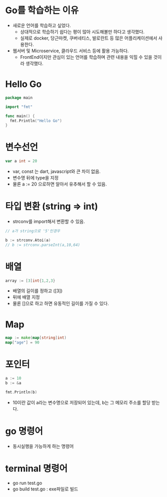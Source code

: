 # Go를 학습하는 이유
- 새로운 언어를 학습하고 싶었다.
  - 상대적으로 학습하기 쉽다는 평이 많아 시도해볼만 하다고 생각했다.
  - 실제로 docker, 당근마켓, 쿠버네티스, 발로란트 등 많은 어플리케이션에서 사용한다.
- 웹서버 및 Microservice, 클라우드 서비스 등에 활용 가능하다.
  - FrontEnd이지만 관심이 있는 언어를 학습하며 관련 내용을 익힐 수 있을 것이라 생각했다.

# Hello Go
```go
package main

import "fmt"

func main() {
  fmt.Println("Hello Go")
}
```

# 변수선언
```go
var a int = 20
```
- var, const 는 dart, javascript와 큰 차이 없음.
- 변수명 뒤에 type을 지정
- 물론 a := 20 으로하면 알아서 유추해서 할 수 있음.

# 타입 변환 (string => int)
- strconv를 import해서 변환할 수 있음.
```go
// a가 string으로 '5'인경우

b := strconv.Atoi(a)
// b := strconv.parseInt(a,10,64)
```


# 배열
```go
array := [3]int{1,2,3}
```
- 배열의 길이를 정하고 ([3])
- 뒤에 배열 지정
- 물론 []으로 하고 하면 유동적인 길이를 가질 수 있다.

# Map
```go
map := make(map[string]int)
map["age"] = 90
```

# 포인터
```go
a := 10
b := &a

fmt.Println(b)
```
- 10이란 값이 a라는 변수명으로 저장되어 있는데, b는 그 메모리 주소를 할당 받는다.

# go 명령어
- 동시실행을 가능하게 하는 명령어

# terminal 명령어
- go run test.go
- go build test.go : exe파일로 빌드
